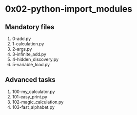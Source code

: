 # 0x02-python-import_modules

## Mandatory files

1. 0-add.py
2. 1-calculation.py
3. 2-args.py
4. 3-infinite_add.py
5. 4-hidden_discovery.py
6. 5-variable_load.py

## Advanced tasks

1. 100-my_calculator.py
2. 101-easy_print.py
3. 102-magic_calculation.py
4. 103-fast_alphabet.py
